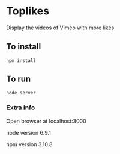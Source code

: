 # Toplikes
Display the videos of Vimeo with more likes

## To install
`npm install`

## To run 
`node server`

### Extra info
Open browser at localhost:3000

node version 6.9.1

npm version 3.10.8
